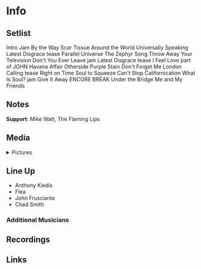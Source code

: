 # Info

## Setlist

Intro Jam
By the Way
Scar Tissue
Around the World
Universally Speaking
Latest Disgrace tease
Parallel Universe
The Zephyr Song
Throw Away Your Television
Don't You Ever Leave jam
Latest Disgrace tease
I Feel Love part of JOHN
Havana Affair
Otherside
Purple Stain
Don't Forget Me
London Calling tease
Right on Time
Soul to Squeeze
Can't Stop
Californication
What Is Soul? jam
Give It Away
ENCORE BREAK
Under the Bridge
Me and My Friends

## Notes

**Support**: Mike Watt, The Flaming Lips

## Media 

<details>
  <summary>Pictures</summary>
  <!--<img alt="Setlist" title="Setlist" src="_.jpg" height="200" />-->
</details>

## Line Up

* Anthony Kiedis
* Flea
* John Frusciante
* Chad Smith

### Additional Musicians

## Recordings

## Links

